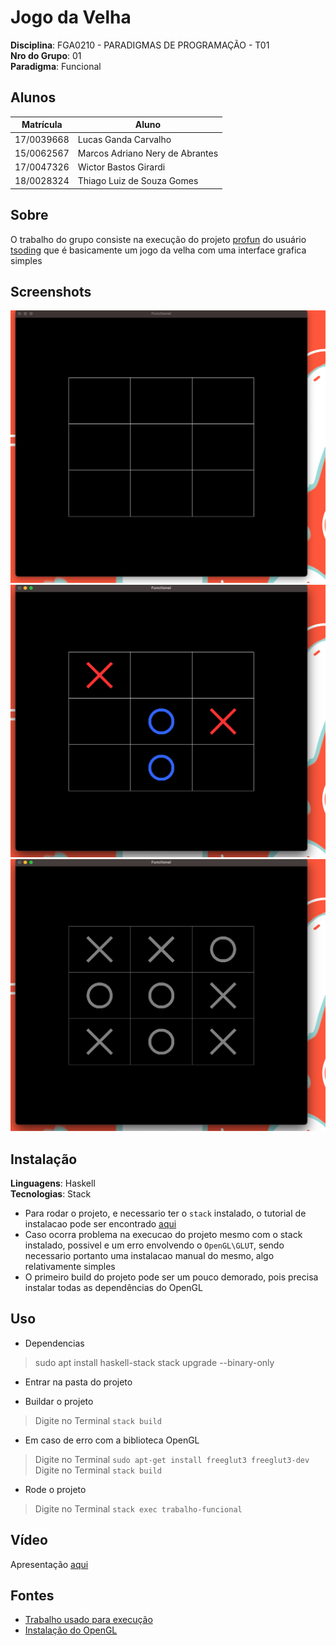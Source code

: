 # Jogo da Velha

**Disciplina**: FGA0210 - PARADIGMAS DE PROGRAMAÇÃO - T01 <br>
**Nro do Grupo**: 01<br>
**Paradigma**: Funcional<br>

## Alunos
|Matrícula | Aluno |
| -- | -- |
| 17/0039668  |  Lucas Ganda Carvalho |
| 15/0062567  |  Marcos Adriano Nery de Abrantes |
| 17/0047326  |  Wictor Bastos Girardi |
| 18/0028324  |  Thiago Luiz de Souza Gomes |

## Sobre 
O trabalho do grupo consiste na execução do projeto [profun](https://github.com/tsoding/profun/tree/master/functional) do usuário [tsoding](https://github.com/tsoding) que é basicamente um jogo da velha com uma interface grafica simples

## Screenshots
![screenshot1](screenshots/image1.png)
![screenshot2](screenshots/image2.png)
![screenshot3](screenshots/image3.png)

## Instalação 
**Linguagens**: Haskell<br>
**Tecnologias**: Stack<br>


* Para rodar o projeto, e necessario ter o `stack` instalado,  o tutorial de instalacao pode ser encontrado [aqui](https://docs.haskellstack.org/en/stable/install_and_upgrade/)
* Caso ocorra problema na execucao do projeto mesmo com o stack instalado, possivel e um erro envolvendo o `OpenGL\GLUT`, sendo necessario portanto uma instalacao manual do mesmo, algo relativamente simples
* O primeiro build do projeto pode ser um pouco demorado, pois precisa instalar todas as dependências do OpenGL
## Uso 

* Dependencias
> sudo apt install haskell-stack
> stack upgrade --binary-only

* Entrar na pasta do projeto 

* Buildar o projeto 
> Digite no Terminal `stack build`

* Em caso de erro com a biblioteca OpenGL 
> Digite no Terminal `sudo apt-get install freeglut3 freeglut3-dev`
> Digite no Terminal `stack build`


* Rode o projeto
> Digite no Terminal `stack exec trabalho-funcional`

## Vídeo
Apresentação [aqui](https://github.com/UnBParadigmas2021-1/2021.1_G1_Funcional_JogoDaVelha/tree/master/video)

## Fontes
* [Trabalho usado para execução](https://github.com/tsoding/profun/tree/master/functional)
* [Instalação do OpenGL](https://stackoverflow.com/questions/28518168/missing-c-library-gl-when-installing-gloss-specifically-the-openglraw-depe)
